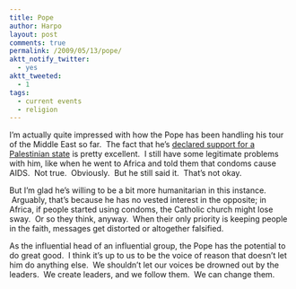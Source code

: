 ```yaml
---
title: Pope
author: Harpo
layout: post
comments: true
permalink: /2009/05/13/pope/
aktt_notify_twitter:
  - yes
aktt_tweeted:
  - 1
tags:
  - current events
  - religion
---
```

I&#8217;m actually quite impressed with how the Pope has been handling his tour of the Middle East so far.  The fact that he&#8217;s <a href="http://news.bbc.co.uk/2/hi/middle_east/8047134.stm" target="_blank">declared support for a Palestinian state</a> is pretty excellent.  I still have some legitimate problems with him, like when he went to Africa and told them that condoms cause AIDS.  Not true.  Obviously.  But he still said it.  That&#8217;s not okay.

But I&#8217;m glad he&#8217;s willing to be a bit more humanitarian in this instance.  Arguably, that&#8217;s because he has no vested interest in the opposite; in Africa, if people started using condoms, the Catholic church might lose sway.  Or so they think, anyway.  When their only priority is keeping people in the faith, messages get distorted or altogether falsified.

As the influential head of an influential group, the Pope has the potential to do great good.  I think it&#8217;s up to us to be the voice of reason that doesn&#8217;t let him do anything else.  We shouldn&#8217;t let our voices be drowned out by the leaders.  We create leaders, and we follow them.  We can change them.